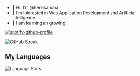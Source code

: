 - 👋 Hi, I’m @hereisamara
- 👀 I’m interested in Web Application Development and Artificial Intelligence.
- 🌱 I am learning an growing.

[![spotify-github-profile](https://spotify-github-profile.kittinanx.com/api/view?uid=31auiswynfurufepcfjx4ie4stgy&cover_image=true&theme=novatorem&show_offline=false&background_color=121212&interchange=false&bar_color=53b14f&bar_color_cover=false)](https://github.com/kittinan/spotify-github-profile)

<!-- ![GitHub stats](https://github-readme-stats.vercel.app/api?username=hereisamara&show_icons=true&theme=tokyonight) <br> -->
![GitHub Streak](https://github-readme-streak-stats.herokuapp.com/?user=hereisamara&theme=tokyonight)


<!-- STATS_START -->
## My Languages
![Language Stats](https://quickchart.io/chart/render/zm-cd1c40c6-291e-4317-9f6e-528e56c02bdb?title=Language%20Distribution&labels=Python,Dart,HTML,Jupyter-Notebook,C++,CMake,JavaScript,Swift,C,Shell,CSS,Ruby,Objective-C,Java,Kotlin,Procfile&data1=64.67,12.76,9.16,4.61,3.69,2.85,1.01,0.28,0.27,0.24,0.2,0.1,0.06,0.05,0.04,0.0)

<!-- STATS_END -->
